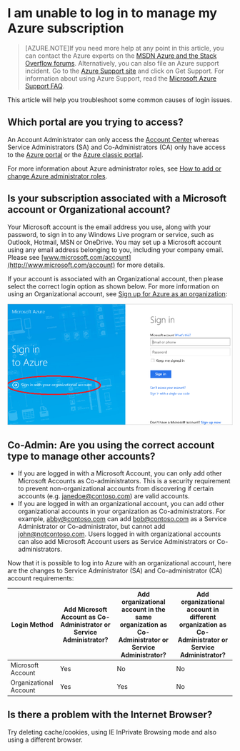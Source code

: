 <properties
	pageTitle="I am unable to log in to manage my Azure subscription | Microsoft Azure"
	description="Describes the troubleshoot information for some common Azure subscription login issues"
	services="billing"
	documentationCenter=""
	authors="genlin"
	manager="msmbaldwin"
	editor="na"
	tags="billing"
	/>

<tags
	ms.service="billing"
	ms.workload="na"
	ms.tgt_pltfrm="na"
	ms.devlang="na"
	ms.topic="article"
	ms.date="05/26/2016"
	ms.author="genli"/>

# I am unable to log in to manage my Azure subscription

> [AZURE.NOTE]If you need more help at any point in this article, you can contact the Azure experts on the [MSDN Azure and the Stack Overflow forums](https://azure.microsoft.com/support/forums/). Alternatively, you can also file an Azure support incident. Go to the [Azure Support site](http://go.microsoft.com/fwlink/?linkid=544831&clcid=0x409) and click on Get Support. For information about using Azure Support, read the [Microsoft Azure Support FAQ](https://azure.microsoft.com/support/faq/).

This article will help you troubleshoot some common causes of login issues.

## Which portal are you trying to access?

An Account Administrator can only access the [Account Center](https://account.windowsazure.com/) whereas Service Administrators (SA) and Co-Administrators (CA) only have access to the [Azure portal](https://portal.azure.com) or the [Azure classic portal](https://manage.windowsazure.com/).

For more information about Azure administrator roles, see [How to add or change Azure administrator roles](billing-add-change-azure-subscription-administrator.md).

## Is your subscription associated with a Microsoft account or Organizational account?

Your Microsoft account is the email address you use, along with your password, to sign in to any Windows Live program or service, such as Outlook, Hotmail, MSN or OneDrive. You may set up a Microsoft account using any email address belonging to you, including your company email. Please see [www.microsoft.com/account](http://www.microsoft.com/account) for more details.

If your account is associated with an Organizational account, then please select the correct login option as shown below. For more information on using an Organizational account, see [Sign up for Azure as an organization](./active-directory/sign-up-organization.md):

![signin page](./media/billing-cannot-login-subscription/signin.png)

## Co-Admin: Are you using the correct account type to manage other accounts?

- If you are logged in with a Microsoft Account, you can only add other Microsoft Accounts as Co-administrators. This is a security requirement to prevent non-organizational accounts from discovering if certain accounts (e.g. janedoe@contoso.com) are valid accounts.
- If you are logged in with an organizational account, you can add other organizational accounts in your organization as Co-administrators. For example, abby@contoso.com can add bob@contoso.com as a Service Administrator or Co-administrator, but cannot add john@notcontoso.com. Users logged in with organizational accounts can also add Microsoft Account users as Service Administrators or Co-administrators.

Now that it is possible to log into Azure with an organizational account, here are the changes to Service Administrator (SA) and Co-administrator (CA) account requirements:

| Login Method| Add Microsoft Account as Co-Administrator or Service Administrator?  |Add organizational account in the same organization as Co-Administrator or Service Administrator? |Add organizational account in different organization as Co-Administrator or Service Administrator?
| ------------- | ------------- |---------------|---------------|
|Microsoft Account |Yes|No|No|
|Organizational Account|Yes|Yes|No|

## Is there a problem with the Internet Browser?

Try deleting cache/cookies, using IE InPrivate Browsing mode and also using a different browser.
